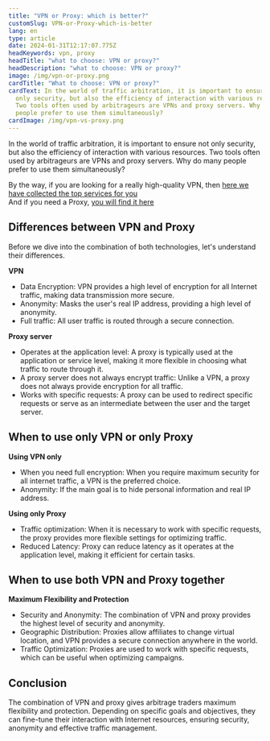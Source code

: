 ```yaml
---
title: "VPN or Proxy: which is better?"
customSlug: VPN-or-Proxy-which-is-better
lang: en
type: article
date: 2024-01-31T12:17:07.775Z
headKeywords: vpn, proxy
headTitle: "what to choose: VPN or proxy?"
headDescription: "what to choose: VPN or proxy?"
image: /img/vpn-or-proxy.png
cardTitle: "What to choose: VPN or proxy?"
cardText: In the world of traffic arbitration, it is important to ensure not
  only security, but also the efficiency of interaction with various resources.
  Two tools often used by arbitrageurs are VPNs and proxy servers. Why do many
  people prefer to use them simultaneously?
cardImage: /img/vpn-vs-proxy.png
---
```

In the world of traffic arbitration, it is important to ensure not only security, but also the efficiency of interaction with various resources. Two tools often used by arbitrageurs are VPNs and proxy servers. Why do many people prefer to use them simultaneously?

By the way, if you are looking for a really high-quality VPN, then [here we have collected the top services for you](https://trafflab.io/ru/blog/top-vpn-dlya-arbitraga-trafika-v-2024/)\
And if you need a Proxy, [you will find it here](https://trafflab.io/ru/blog/arbitrag-trafika-chto-takoe-proxy/)

## Differences between VPN and Proxy

Before we dive into the combination of both technologies, let's understand their differences.

**VPN**

* Data Encryption: VPN provides a high level of encryption for all Internet traffic, making data transmission more secure.
* Anonymity: Masks the user's real IP address, providing a high level of anonymity.
* Full traffic: All user traffic is routed through a secure connection.

**Proxy server**

* Operates at the application level: A proxy is typically used at the application or service level, making it more flexible in choosing what traffic to route through it.
* A proxy server does not always encrypt traffic: Unlike a VPN, a proxy does not always provide encryption for all traffic.
* Works with specific requests: A proxy can be used to redirect specific requests or serve as an intermediate between the user and the target server.

## When to use only VPN or only Proxy

**Using VPN only**

* When you need full encryption: When you require maximum security for all internet traffic, a VPN is the preferred choice.
* Anonymity: If the main goal is to hide personal information and real IP address.

**Using only Proxy**

* Traffic optimization: When it is necessary to work with specific requests, the proxy provides more flexible settings for optimizing traffic.
* Reduced Latency: Proxy can reduce latency as it operates at the application level, making it efficient for certain tasks.

## When to use both VPN and Proxy together

**Maximum Flexibility and Protection**

* Security and Anonymity: The combination of VPN and proxy provides the highest level of security and anonymity.
* Geographic Distribution: Proxies allow affiliates to change virtual location, and VPN provides a secure connection anywhere in the world.
* Traffic Optimization: Proxies are used to work with specific requests, which can be useful when optimizing campaigns.

## Conclusion

The combination of VPN and proxy gives arbitrage traders maximum flexibility and protection. Depending on specific goals and objectives, they can fine-tune their interaction with Internet resources, ensuring security, anonymity and effective traffic management.
